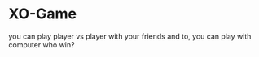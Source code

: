 # XO-Game
you can play player vs player with your friends and to, you can play with computer who win?
